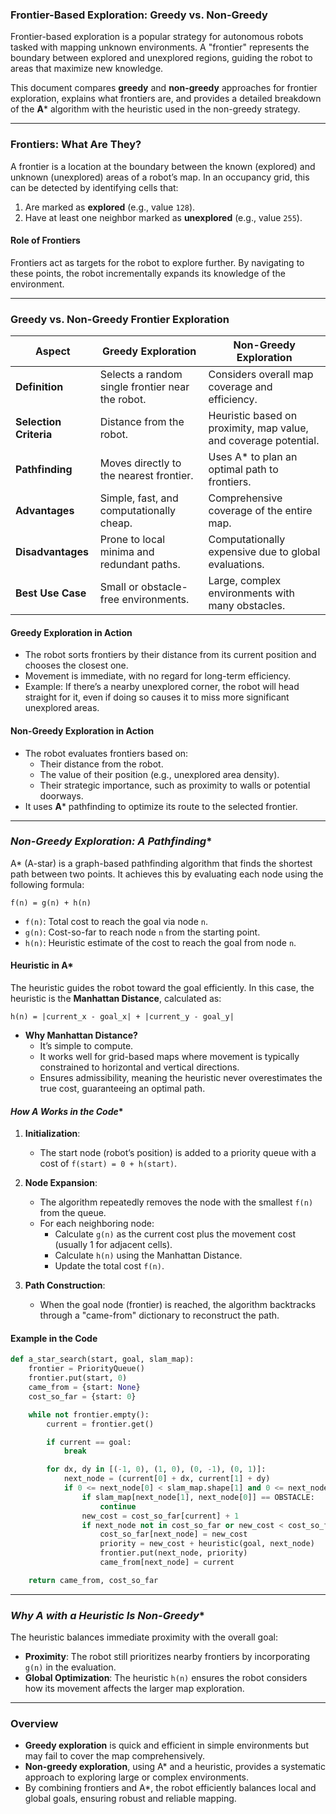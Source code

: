 ### **Frontier-Based Exploration: Greedy vs. Non-Greedy**

Frontier-based exploration is a popular strategy for autonomous robots tasked with mapping unknown environments. A "frontier" represents the boundary between explored and unexplored regions, guiding the robot to areas that maximize new knowledge.

This document compares **greedy** and **non-greedy** approaches for frontier exploration, explains what frontiers are, and provides a detailed breakdown of the **A*** algorithm with the heuristic used in the non-greedy strategy.

---

### **Frontiers: What Are They?**

A frontier is a location at the boundary between the known (explored) and unknown (unexplored) areas of a robot’s map. In an occupancy grid, this can be detected by identifying cells that:
1. Are marked as **explored** (e.g., value `128`).
2. Have at least one neighbor marked as **unexplored** (e.g., value `255`).

#### **Role of Frontiers**
Frontiers act as targets for the robot to explore further. By navigating to these points, the robot incrementally expands its knowledge of the environment.

---

### **Greedy vs. Non-Greedy Frontier Exploration**

| **Aspect**                 | **Greedy Exploration**                        | **Non-Greedy Exploration**                 |
|----------------------------|-----------------------------------------------|--------------------------------------------|
| **Definition**             | Selects a random single frontier near the robot.   | Considers overall map coverage and efficiency. |
| **Selection Criteria**     | Distance from the robot.                     | Heuristic based on proximity, map value, and coverage potential. |
| **Pathfinding**            | Moves directly to the nearest frontier.      | Uses A* to plan an optimal path to frontiers. |
| **Advantages**             | Simple, fast, and computationally cheap.     | Comprehensive coverage of the entire map.  |
| **Disadvantages**          | Prone to local minima and redundant paths.   | Computationally expensive due to global evaluations. |
| **Best Use Case**          | Small or obstacle-free environments.         | Large, complex environments with many obstacles. |

#### **Greedy Exploration in Action**
- The robot sorts frontiers by their distance from its current position and chooses the closest one.
- Movement is immediate, with no regard for long-term efficiency.
- Example: If there’s a nearby unexplored corner, the robot will head straight for it, even if doing so causes it to miss more significant unexplored areas.

#### **Non-Greedy Exploration in Action**
- The robot evaluates frontiers based on:
  - Their distance from the robot.
  - The value of their position (e.g., unexplored area density).
  - Their strategic importance, such as proximity to walls or potential doorways.
- It uses **A*** pathfinding to optimize its route to the selected frontier.

---

### **Non-Greedy Exploration: A* Pathfinding**

A* (A-star) is a graph-based pathfinding algorithm that finds the shortest path between two points. It achieves this by evaluating each node using the following formula:
```
f(n) = g(n) + h(n)
```

- `f(n)`: Total cost to reach the goal via node `n`.
- `g(n)`: Cost-so-far to reach node `n` from the starting point.
- `h(n)`: Heuristic estimate of the cost to reach the goal from node `n`.

#### **Heuristic in A*** 
The heuristic guides the robot toward the goal efficiently. In this case, the heuristic is the **Manhattan Distance**, calculated as:
```
h(n) = |current_x - goal_x| + |current_y - goal_y|
```

- **Why Manhattan Distance?**
  - It’s simple to compute.
  - It works well for grid-based maps where movement is typically constrained to horizontal and vertical directions.
  - Ensures admissibility, meaning the heuristic never overestimates the true cost, guaranteeing an optimal path.

#### **How A* Works in the Code**
1. **Initialization**:
   - The start node (robot’s position) is added to a priority queue with a cost of `f(start) = 0 + h(start)`.

2. **Node Expansion**:
   - The algorithm repeatedly removes the node with the smallest `f(n)` from the queue.
   - For each neighboring node:
     - Calculate `g(n)` as the current cost plus the movement cost (usually 1 for adjacent cells).
     - Calculate `h(n)` using the Manhattan Distance.
     - Update the total cost `f(n)`.

3. **Path Construction**:
   - When the goal node (frontier) is reached, the algorithm backtracks through a "came-from" dictionary to reconstruct the path.

#### **Example in the Code**
```python
def a_star_search(start, goal, slam_map):
    frontier = PriorityQueue()
    frontier.put(start, 0)
    came_from = {start: None}
    cost_so_far = {start: 0}

    while not frontier.empty():
        current = frontier.get()

        if current == goal:
            break

        for dx, dy in [(-1, 0), (1, 0), (0, -1), (0, 1)]:
            next_node = (current[0] + dx, current[1] + dy)
            if 0 <= next_node[0] < slam_map.shape[1] and 0 <= next_node[1] < slam_map.shape[0]:
                if slam_map[next_node[1], next_node[0]] == OBSTACLE:
                    continue
                new_cost = cost_so_far[current] + 1
                if next_node not in cost_so_far or new_cost < cost_so_far[next_node]:
                    cost_so_far[next_node] = new_cost
                    priority = new_cost + heuristic(goal, next_node)
                    frontier.put(next_node, priority)
                    came_from[next_node] = current

    return came_from, cost_so_far
```

---

### **Why A* with a Heuristic Is Non-Greedy**
The heuristic balances immediate proximity with the overall goal:
- **Proximity**: The robot still prioritizes nearby frontiers by incorporating `g(n)` in the evaluation.
- **Global Optimization**: The heuristic `h(n)` ensures the robot considers how its movement affects the larger map exploration.

---

### **Overview**
- **Greedy exploration** is quick and efficient in simple environments but may fail to cover the map comprehensively.
- **Non-greedy exploration**, using A* and a heuristic, provides a systematic approach to exploring large or complex environments.
- By combining frontiers and A*, the robot efficiently balances local and global goals, ensuring robust and reliable mapping.
